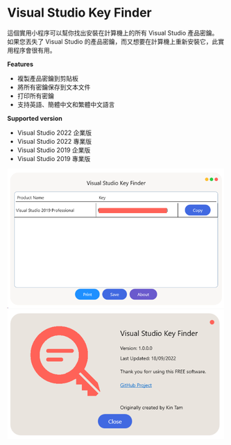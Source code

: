 # Visual Studio Key Finder

這個實用小程序可以幫你找出安裝在計算機上的所有 Visual Studio 產品密鑰。 <br/>
如果您丟失了 Visual Studio 的產品密鑰，而又想要在計算機上重新安裝它，此實用程序會很有用。

**Features**
- 複製產品密鑰到剪貼板
- 將所有密鑰保存到文本文件
- 打印所有密鑰
- 支持英語、簡體中文和繁體中文語言

**Supported version**
- Visual Studio 2022 企業版
- Visual Studio 2022 專業版
- Visual Studio 2019 企業版
- Visual Studio 2019 專業版


<img src="sample.png" width="500" />
<img src="about.png" width="500" />